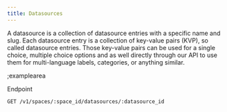 ```yaml
---
title: Datasources
---
```


A datasource is a collection of datasource entries with a specific name and slug. Each datasource entry is a collection of key-value pairs (KVP), so called datasource entries. Those key-value pairs can be used for a single choice, multiple choice options and as well directly through our API to use them for multi-language labels, categories, or anything similar.

;examplearea

Endpoint

```bash
GET /v1/spaces/:space_id/datasources/:datasource_id
```